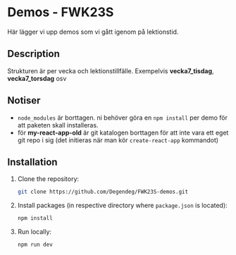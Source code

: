 # Demos - FWK23S

Här lägger vi upp demos som vi gått igenom på lektionstid.

## Description

Strukturen är per vecka och lektionstillfälle. Exempelvis **vecka7_tisdag**, **vecka7_torsdag** osv

## Notiser

- `node_modules` är borttagen. ni behöver göra en `npm install` per demo för att paketen skall installeras.
- för **my-react-app-old** är git katalogen borttagen för att inte vara ett eget git repo i sig (det initieras när man kör `create-react-app` kommandot)

## Installation

1. Clone the repository:

   ```bash
   git clone https://github.com/Degendeg/FWK23S-demos.git

2. Install packages (in respective directory where `package.json` is located):

   ```bash
   npm install

3. Run locally:

   ```bash
   npm run dev
